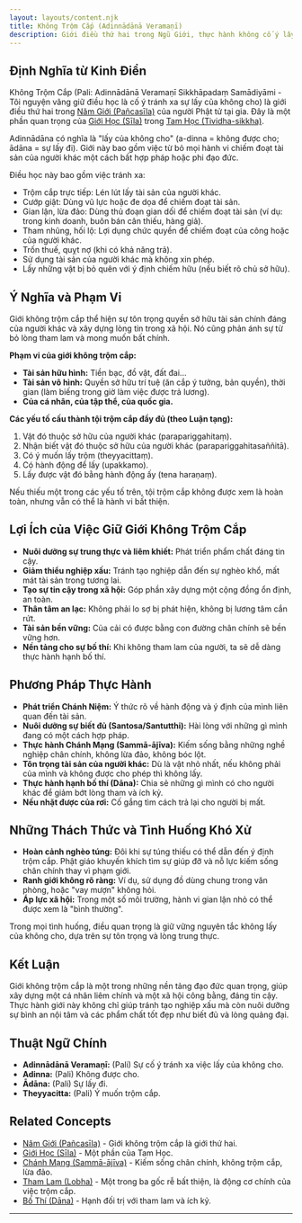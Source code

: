 ```yaml
---
layout: layouts/content.njk
title: Không Trộm Cắp (Adinnādānā Veramaṇī)
description: Giới điều thứ hai trong Ngũ Giới, thực hành không cố ý lấy những gì không được cho, tôn trọng tài sản của người khác.
---
```


## Định Nghĩa từ Kinh Điển

Không Trộm Cắp (Pali: Adinnādānā Veramaṇī Sikkhāpadaṃ Samādiyāmi - Tôi nguyện vâng giữ điều học là cố ý tránh xa sự lấy của không cho) là giới điều thứ hai trong [Năm Giới (Pañcasīla)](/content/ngu-gioi/) của người Phật tử tại gia. Đây là một phần quan trọng của [Giới Học (Sīla)](/content/gioi-hoc/) trong [Tam Học (Tividha-sikkha)](/content/tam-hoc/).

Adinnādāna có nghĩa là "lấy của không cho" (a-dinna = không được cho; ādāna = sự lấy đi). Giới này bao gồm việc từ bỏ mọi hành vi chiếm đoạt tài sản của người khác một cách bất hợp pháp hoặc phi đạo đức.

Điều học này bao gồm việc tránh xa:
-   Trộm cắp trực tiếp: Lén lút lấy tài sản của người khác.
-   Cướp giật: Dùng vũ lực hoặc đe dọa để chiếm đoạt tài sản.
-   Gian lận, lừa đảo: Dùng thủ đoạn gian dối để chiếm đoạt tài sản (ví dụ: trong kinh doanh, buôn bán cân thiếu, hàng giả).
-   Tham nhũng, hối lộ: Lợi dụng chức quyền để chiếm đoạt của công hoặc của người khác.
-   Trốn thuế, quỵt nợ (khi có khả năng trả).
-   Sử dụng tài sản của người khác mà không xin phép.
-   Lấy những vật bị bỏ quên với ý định chiếm hữu (nếu biết rõ chủ sở hữu).

## Ý Nghĩa và Phạm Vi

Giới không trộm cắp thể hiện sự tôn trọng quyền sở hữu tài sản chính đáng của người khác và xây dựng lòng tin trong xã hội. Nó cũng phản ánh sự từ bỏ lòng tham lam và mong muốn bất chính.

**Phạm vi của giới không trộm cắp:**
-   **Tài sản hữu hình:** Tiền bạc, đồ vật, đất đai...
-   **Tài sản vô hình:** Quyền sở hữu trí tuệ (ăn cắp ý tưởng, bản quyền), thời gian (làm biếng trong giờ làm việc được trả lương).
-   **Của cá nhân, của tập thể, của quốc gia.**

**Các yếu tố cấu thành tội trộm cắp đầy đủ (theo Luận tạng):**
1.  Vật đó thuộc sở hữu của người khác (parapariggahitaṃ).
2.  Nhận biết vật đó thuộc sở hữu của người khác (parapariggahitasaññitā).
3.  Có ý muốn lấy trộm (theyyacittaṃ).
4.  Có hành động để lấy (upakkamo).
5.  Lấy được vật đó bằng hành động ấy (tena haraṇaṃ).

Nếu thiếu một trong các yếu tố trên, tội trộm cắp không được xem là hoàn toàn, nhưng vẫn có thể là hành vi bất thiện.

## Lợi Ích của Việc Giữ Giới Không Trộm Cắp

-   **Nuôi dưỡng sự trung thực và liêm khiết:** Phát triển phẩm chất đáng tin cậy.
-   **Giảm thiểu nghiệp xấu:** Tránh tạo nghiệp dẫn đến sự nghèo khổ, mất mát tài sản trong tương lai.
-   **Tạo sự tin cậy trong xã hội:** Góp phần xây dựng một cộng đồng ổn định, an toàn.
-   **Thân tâm an lạc:** Không phải lo sợ bị phát hiện, không bị lương tâm cắn rứt.
-   **Tài sản bền vững:** Của cải có được bằng con đường chân chính sẽ bền vững hơn.
-   **Nền tảng cho sự bố thí:** Khi không tham lam của người, ta sẽ dễ dàng thực hành hạnh bố thí.

## Phương Pháp Thực Hành

-   **Phát triển Chánh Niệm:** Ý thức rõ về hành động và ý định của mình liên quan đến tài sản.
-   **Nuôi dưỡng sự biết đủ (Santosa/Santutthi):** Hài lòng với những gì mình đang có một cách hợp pháp.
-   **Thực hành Chánh Mạng (Sammā-ājīva):** Kiếm sống bằng những nghề nghiệp chân chính, không lừa đảo, không bóc lột.
-   **Tôn trọng tài sản của người khác:** Dù là vật nhỏ nhất, nếu không phải của mình và không được cho phép thì không lấy.
-   **Thực hành hạnh bố thí (Dāna):** Chia sẻ những gì mình có cho người khác để giảm bớt lòng tham và ích kỷ.
-   **Nếu nhặt được của rơi:** Cố gắng tìm cách trả lại cho người bị mất.

## Những Thách Thức và Tình Huống Khó Xử

-   **Hoàn cảnh nghèo túng:** Đôi khi sự túng thiếu có thể dẫn đến ý định trộm cắp. Phật giáo khuyến khích tìm sự giúp đỡ và nỗ lực kiếm sống chân chính thay vì phạm giới.
-   **Ranh giới không rõ ràng:** Ví dụ, sử dụng đồ dùng chung trong văn phòng, hoặc "vay mượn" không hỏi.
-   **Áp lực xã hội:** Trong một số môi trường, hành vi gian lận nhỏ có thể được xem là "bình thường".

Trong mọi tình huống, điều quan trọng là giữ vững nguyên tắc không lấy của không cho, dựa trên sự tôn trọng và lòng trung thực.

## Kết Luận

Giới không trộm cắp là một trong những nền tảng đạo đức quan trọng, giúp xây dựng một cá nhân liêm chính và một xã hội công bằng, đáng tin cậy. Thực hành giới này không chỉ giúp tránh tạo nghiệp xấu mà còn nuôi dưỡng sự bình an nội tâm và các phẩm chất tốt đẹp như biết đủ và lòng quảng đại.

## Thuật Ngữ Chính

-   **Adinnādānā Veramaṇī:** (Pali) Sự cố ý tránh xa việc lấy của không cho.
-   **Adinna:** (Pali) Không được cho.
-   **Ādāna:** (Pali) Sự lấy đi.
-   **Theyyacitta:** (Pali) Ý muốn trộm cắp.

## Related Concepts

-   [Năm Giới (Pañcasīla)](/content/ngu-gioi/) - Giới không trộm cắp là giới thứ hai.
-   [Giới Học (Sīla)](/content/gioi-hoc/) - Một phần của Tam Học.
-   [Chánh Mạng (Sammā-ājīva)](/content/chanh-mang/) - Kiếm sống chân chính, không trộm cắp, lừa đảo.
-   [Tham Lam (Lobha)](/content/tham/) - Một trong ba gốc rễ bất thiện, là động cơ chính của việc trộm cắp.
-   [Bố Thí (Dāna)](/content/bo-thi/) - Hạnh đối trị với tham lam và ích kỷ.

--- 